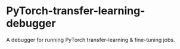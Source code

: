 # PyTorch-transfer-learning-debugger
A debugger for running PyTorch transfer-learning &amp; fine-tuning jobs.

